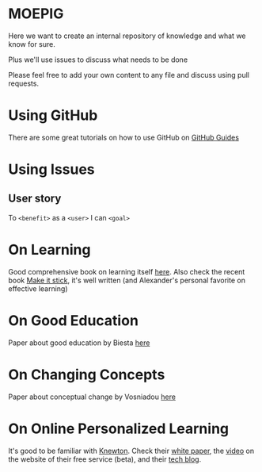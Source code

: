 # MOEPIG

Here we want to create an internal repository of knowledge and what we know for sure.

Plus we'll use issues to discuss what needs to be done

Please feel free to add your own content to any file and discuss using pull requests.

# Using GitHub

There are some great tutorials on how to use GitHub on [GitHub Guides](https://guides.github.com/)

# Using Issues
## User story
To `<benefit>` as a `<user>` I can `<goal>`

# On Learning
Good comprehensive book on learning itself [here](http://www.colorado.edu/MCDB/LearningBiology/readings/How-people-learn.pdf).
Also check the recent book [Make it stick](http://www.bol.com/nl/p/make-it-stick/9200000021705848/), it's well written (and Alexander's personal favorite on effective learning)

# On Good Education
Paper about good education by Biesta [here](http://lchc.ucsd.edu/mca/Mail/xmcamail.2014-11.dir/pdfgU6kKuP7V0.pdf)

# On Changing Concepts
Paper about conceptual change by Vosniadou [here](http://citeseerx.ist.psu.edu/viewdoc/download?doi=10.1.1.504.9853&rep=rep1&type=pdf)

# On Online Personalized Learning
It's good to be familiar with [Knewton](http://www.knewton.com/). Check their [white paper](http://www.knewton.com/wp-content/uploads/knewton-technical-white-paper-201501.pdf), the [video](https://beta.knewton.com/login?r=%2F) on the website of their free service (beta), and their [tech blog](http://www.knewton.com/tech/blog/).
